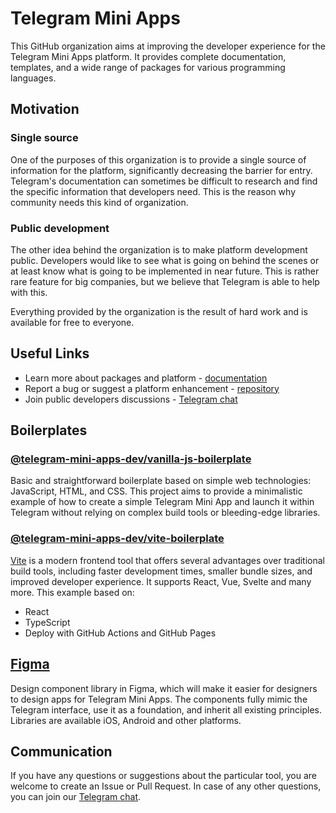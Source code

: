 # Telegram Mini Apps

This GitHub organization aims at improving the developer experience for the Telegram Mini Apps platform. 
It provides complete documentation, templates, and a wide range of packages for various programming languages.

## Motivation

### Single source

One of the purposes of this organization is to provide a single source of information for the platform, 
significantly decreasing the barrier for entry. Telegram's documentation can sometimes be difficult to 
research and find the specific information that developers need. This is the reason why community needs
this kind of organization.

### Public development

The other idea behind the organization is to make platform development public. Developers would like to
see what is going on behind the scenes or at least know what is going to be implemented in near future.
This is rather rare feature for big companies, but we believe that Telegram is able to help with this.

Everything provided by the organization is the result of hard work and is available for free to everyone.

## Useful Links

- Learn more about packages and platform - [documentation](https://docs.telegram-mini-apps.com)
- Report a bug or suggest a platform enhancement - [repository](https://github.com/Telegram-Mini-Apps/issues)
- Join public developers discussions - [Telegram chat](https://t.me/devs)

## Boilerplates

### [@telegram-mini-apps-dev/vanilla-js-boilerplate](https://github.com/Telegram-Mini-Apps-Dev/vanilla-js-boilerplate)

Basic and straightforward boilerplate based on simple web technologies: JavaScript, HTML, and CSS. This
project aims to provide a minimalistic example of how to create a simple Telegram Mini App and launch it
within Telegram without relying on complex build tools or bleeding-edge libraries.

### [@telegram-mini-apps-dev/vite-boilerplate](https://github.com/Telegram-Mini-Apps-Dev/vite-boilerplate)

[Vite](https://vitejs.dev/) is a modern frontend tool that offers several advantages over traditional build
tools, including faster development times, smaller bundle sizes, and improved developer experience. It
supports React, Vue, Svelte and many more. This example based on:
- React
- TypeScript
- Deploy with GitHub Actions and GitHub Pages

## [Figma](https://www.figma.com/file/AwAi6qE11mQllHa1sOROYp/Telegram-Mini-Apps-Library?type=design&node-id=26%3A1081&mode=design&t=Sck9CgzgyKz3iIFt-1)

Design component library in Figma, which will make it easier for designers to design apps for Telegram 
Mini Apps. The components fully mimic the Telegram interface, use it as a foundation, and inherit all 
existing principles. Libraries are available iOS, Android and other platforms.

## Communication

If you have any questions or suggestions about the particular tool, you are welcome to create an Issue or Pull
Request. In case of any other questions, you can join our [Telegram chat](https://t.me/devs).
